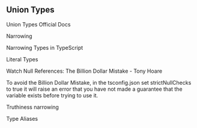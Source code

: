 ## Union Types

Union Types Official Docs

Narrowing

Narrowing Types in TypeScript

Literal Types

Watch Null References: The Billion Dollar Mistake - Tony Hoare

To avoid the Billion Dollar Mistake, in the tsconfig.json set strictNullChecks to true it will raise an error that you have not made a guarantee that the variable exists before trying to use it.

Truthiness narrowing

Type Aliases